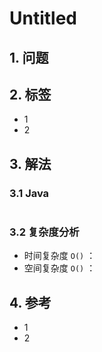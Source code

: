 # Untitled

## 1. 问题

## 2. 标签

* 1
* 2

## 3. 解法

### 3.1 Java

```java

```

### 3.2 复杂度分析

* 时间复杂度 `O()` ：
* 空间复杂度 `O()` ：

## 4. 参考

* 1
* 2



